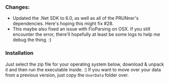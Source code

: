 ### Changes:
- Updated the .Net SDK to 6.0, as well as all of the PRUNner's dependencies. Here's hoping this might fix #28.
- This maybe also fixed an issue with FioParsing on OSX. If you still encounter the error, there'll hopefully at least be some logs to help me debug the thing. :)

### Installation
Just select the zip file for your operating system below, download & unpack it and then run the executable inside. :)
If you want to move over your data from a previous version, just copy the `UserData` folder over.